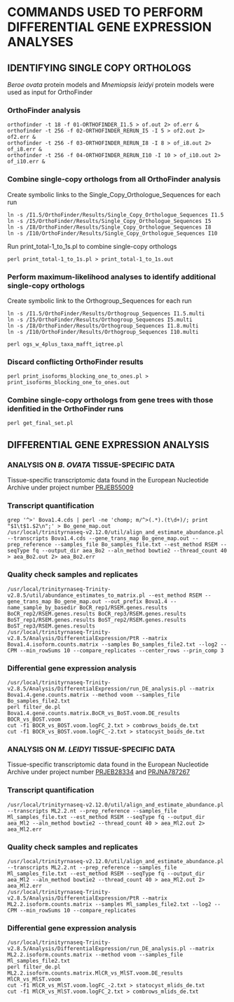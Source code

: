 # COMMANDS USED TO PERFORM DIFFERENTIAL GENE EXPRESSION ANALYSES

## IDENTIFYING SINGLE COPY ORTHOLOGS
_Beroe ovata_ protein models and _Mnemiopsis leidyi_ protein models were used as input for OrthoFinder

### OrthoFinder analysis
```
orthofinder -t 18 -f 01-ORTHOFINDER_I1.5 > of.out 2> of.err &
orthofinder -t 256 -f 02-ORTHOFINDER_RERUN_I5 -I 5 > of2.out 2> of2.err &
orthofinder -t 256 -f 03-ORTHOFINDER_RERUN_I8 -I 8 > of_i8.out 2> of_i8.err &
orthofinder -t 256 -f 04-ORTHOFINDER_RERUN_I10 -I 10 > of_i10.out 2> of_i10.err &
```

### Combine single-copy orthologs from all OrthoFinder analysis
Create symbolic links to the Single_Copy_Orthologue_Sequences for each run
```
ln -s /I1.5/OrthoFinder/Results/Single_Copy_Orthologue_Sequences I1.5
ln -s /I5/OrthoFinder/Results/Single_Copy_Orthologue_Sequences I5
ln -s /I8/OrthoFinder/Results/Single_Copy_Orthologue_Sequences I8
ln -s /I10/OrthoFinder/Results/Single_Copy_Orthologue_Sequences I10
```
Run print_total-1_to_1s.pl to combine single-copy orthologs
```
perl print_total-1_to_1s.pl > print_total-1_to_1s.out
```

### Perform maximum-likelihood analyses to identify additional single-copy orthologs
Create symbolic link to the Orthogroup_Sequences for each run
```
ln -s /I1.5/OrthoFinder/Results/Orthogroup_Sequences I1.5.multi
ln -s /I5/OrthoFinder/Results/Orthogroup_Sequences I5.multi
ln -s /I8/OrthoFinder/Results/Orthogroup_Sequences I1.8.multi
ln -s /I10/OrthoFinder/Results/Orthogroup_Sequences I10.multi
```
```
perl ogs_w_4plus_taxa_mafft_iqtree.pl
```

### Discard conflicting OrthoFinder results
```
perl print_isoforms_blocking_one_to_ones.pl > print_isoforms_blocking_one_to_ones.out
```

### Combine single-copy orthologs from gene trees with those idenfitied in the OrthoFinder runs
```
perl get_final_set.pl
```

## DIFFERENTIAL GENE EXPRESSION ANALYSIS
### ANALYSIS ON _B. OVATA_ TISSUE-SPECIFIC DATA
Tissue-specific transcriptomic data found in the European Nucleotide Archive under project number [PRJEB55009](https://www.ebi.ac.uk/ena/browser/view/PRJEB55009)

### Transcript quantification
```
grep '^>' Bova1.4.cds | perl -ne 'chomp; m/^>(.*).(t\d+)/; print "$1\t$1.$2\n";' > Bo_gene_map.out
/usr/local/trinityrnaseq-v2.12.0/util/align_and_estimate_abundance.pl --transcripts Bova1.4.cds --gene_trans_map Bo_gene_map.out --prep_reference --samples_file Bo_samples_file.txt --est_method RSEM --seqType fq --output_dir aea_Bo2 --aln_method bowtie2 --thread_count 40 > aea_Bo2.out 2> aea_Bo2.err
```

### Quality check samples and replicates
```
/usr/local/trinityrnaseq-Trinity-v2.8.5/util/abundance_estimates_to_matrix.pl --est_method RSEM --gene_trans_map Bo_gene_map.out --out_prefix Bova1.4 --name_sample_by_basedir BoCR_rep1/RSEM.genes.results BoCR_rep2/RSEM.genes.results BoCR_rep3/RSEM.genes.results BoST_rep1/RSEM.genes.results BoST_rep2/RSEM.genes.results BoST_rep3/RSEM.genes.results
/usr/local/trinityrnaseq-Trinity-v2.8.5/Analysis/DifferentialExpression/PtR --matrix Bova1.4.isoform.counts.matrix --samples Bo_samples_file2.txt --log2 --CPM --min_rowSums 10 --compare_replicates --center_rows --prin_comp 3
```

### Differential gene expression analysis
```
/usr/local/trinityrnaseq-Trinity-v2.8.5/Analysis/DifferentialExpression/run_DE_analysis.pl --matrix Bova1.4.gene.counts.matrix --method voom --samples_file Bo_samples_file2.txt
perl filter_de.pl Bova1.4.gene.counts.matrix.BoCR_vs_BoST.voom.DE_results BOCR_vs_BOST.voom
cut -f1 BOCR_vs_BOST.voom.logFC_2.txt > combrows_boids_de.txt
cut -f1 BOCR_vs_BOST.voom.logFC_-2.txt > statocyst_boids_de.txt
```

### ANALYSIS ON _M. LEIDYI_ TISSUE-SPECIFIC DATA
Tissue-specific transcriptomic data found in the European Nucleotide Archive under project number [PRJEB28334](https://www.ebi.ac.uk/ena/browser/view/PRJEB28334) and [PRJNA787267](https://www.ebi.ac.uk/ena/browser/view/PRJNA787267)

### Transcript quantification
```
/usr/local/trinityrnaseq-v2.12.0/util/align_and_estimate_abundance.pl --transcripts ML2.2.nt --prep_reference --samples_file Ml_samples_file.txt --est_method RSEM --seqType fq --output_dir aea_Ml2 --aln_method bowtie2 --thread_count 40 > aea_Ml2.out 2> aea_Ml2.err
```

### Quality check samples and replicates
```
/usr/local/trinityrnaseq-v2.12.0/util/align_and_estimate_abundance.pl --transcripts ML2.2.nt --prep_reference --samples_file Ml_samples_file.txt --est_method RSEM --seqType fq --output_dir aea_Ml2 --aln_method bowtie2 --thread_count 40 > aea_Ml2.out 2> aea_Ml2.err
/usr/local/trinityrnaseq-Trinity-v2.8.5/Analysis/DifferentialExpression/PtR --matrix ML2.2.isoform.counts.matrix --samples Ml_samples_file2.txt --log2 --CPM --min_rowSums 10 --compare_replicates
```

### Differential gene expression analysis
```
/usr/local/trinityrnaseq-Trinity-v2.8.5/Analysis/DifferentialExpression/run_DE_analysis.pl --matrix ML2.2.isoform.counts.matrix --method voom --samples_file Ml_samples_file2.txt
perl filter_de.pl ML2.2.isoform.counts.matrix.MlCR_vs_MlST.voom.DE_results MlCR_vs_MlST.voom
cut -f1 MlCR_vs_MlST.voom.logFC_-2.txt > statocyst_mlids_de.txt
cut -f1 MlCR_vs_MlST.voom.logFC_2.txt > combrows_mlids_de.txt
```
